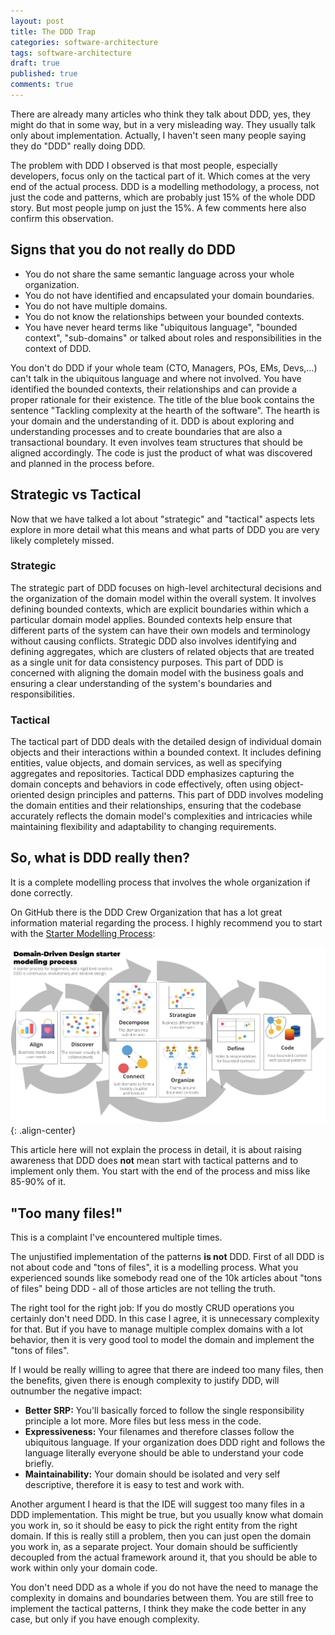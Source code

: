 ```yaml
---
layout: post
title: The DDD Trap
categories: software-architecture
tags: software-architecture
draft: true
published: true
comments: true
---
```


There are already many articles who think they talk about DDD, yes, they might do that in some way, but in a very misleading way. They usually talk only about implementation. Actually, I haven't seen many people saying they do "DDD" really doing DDD.

The problem with DDD I observed is that most people, especially developers, focus only on the tactical part of it. Which comes at the very end of the actual process. DDD is a modelling methodology, a process, not just the code and patterns, which are probably just 15% of the whole DDD story. But most people jump on just the 15%. A few comments here also confirm this observation.

## Signs that you do not really do DDD

* You do not share the same semantic language across your whole organization.
* You do not have identified and encapsulated your domain boundaries.
* You do not have multiple domains.
* You do not know the relationships between your bounded contexts.
* You have never heard terms like "ubiquitous language", "bounded context", "sub-domains" or talked about roles and responsibilities in the context of DDD.

You don't do DDD if your whole team (CTO, Managers, POs, EMs, Devs,...) can't talk in the ubiquitous language and where not involved. You have identified the bounded contexts, their relationships and can provide a proper rationale for their existence. The title of the blue book contains the sentence "Tackling complexity at the hearth of the software". The hearth is your domain and the understanding of it. DDD is about exploring and understanding processes and to create boundaries that are also a transactional boundary. It even involves team structures that should be aligned accordingly. The code is just the product of what was discovered and planned in the process before.

## Strategic vs Tactical

Now that we have talked a lot about "strategic" and "tactical" aspects lets explore in more detail what this means and what parts of DDD you are very likely completely missed.

### Strategic

The strategic part of DDD focuses on high-level architectural decisions and the organization of the domain model within the overall system. It involves defining bounded contexts, which are explicit boundaries within which a particular domain model applies. Bounded contexts help ensure that different parts of the system can have their own models and terminology without causing conflicts. Strategic DDD also involves identifying and defining aggregates, which are clusters of related objects that are treated as a single unit for data consistency purposes. This part of DDD is concerned with aligning the domain model with the business goals and ensuring a clear understanding of the system's boundaries and responsibilities.

### Tactical

The tactical part of DDD deals with the detailed design of individual domain objects and their interactions within a bounded context. It includes defining entities, value objects, and domain services, as well as specifying aggregates and repositories. Tactical DDD emphasizes capturing the domain concepts and behaviors in code effectively, often using object-oriented design principles and patterns. This part of DDD involves modeling the domain entities and their relationships, ensuring that the codebase accurately reflects the domain model's complexities and intricacies while maintaining flexibility and adaptability to changing requirements.

## So, what is DDD really then?

It is a complete modelling process that involves the whole organization if done correctly.

On GitHub there is the DDD Crew Organization that has a lot great information material regarding the process. I highly recommend you to start with the [Starter Modelling Process](https://github.com/ddd-crew/ddd-starter-modelling-process):

![DDD Process Diagram](/assets/images/ddd-starter-modelling-process-colored.png){: .align-center}

This article here will not explain the process in detail, it is about raising awareness that DDD does **not** mean start with tactical patterns and to implement only them. You start with the end of the process and miss like 85-90% of it.

## "Too many files!"

This is a complaint I've encountered multiple times.

The unjustified implementation of the patterns **is not** DDD.  First of all DDD is not about code and "tons of files", it is a modelling process. What you experienced sounds like somebody read one of the 10k articles about "tons of files" being DDD - all of those articles are not telling the truth.

The right tool for the right job: If you do mostly CRUD operations you certainly don't need DDD. In this case I agree, it is unnecessary complexity for that. But if you have to manage multiple complex domains with a lot behavior, then it is very good tool to model the domain and implement the "tons of files".

If I would be really willing to agree that there are indeed too many files, then the benefits, given there is enough complexity to justify DDD, will outnumber the negative impact:

* **Better SRP:** You'll basically forced to follow the single responsibility principle a lot more. More files but less mess in the code.
* **Expressiveness:** Your filenames and therefore classes follow the ubiquitous language. If your organization does DDD right and follows the language literally everyone should be able to understand your code briefly.
* **Maintainability:** Your domain should be isolated and very self descriptive, therefore it is easy to test and work with.

Another argument I heard is that the IDE will suggest too many files in a DDD implementation. This might be true, but you usually know what domain you work in, so it should be easy to pick the right entity from the right domain. If this is really still a problem, then you can just open the domain you work in, as a separate project. Your domain should be sufficiently decoupled from the actual framework around it, that you should be able to work within only your domain code.

You don't need DDD as a whole if you do not have the need to manage the complexity in domains and boundaries between them. You are still free to implement the tactical patterns, I think they make the code better in any case, but only if you have enough complexity.

